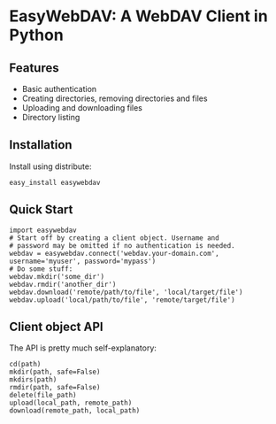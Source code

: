 EasyWebDAV: A WebDAV Client in Python
=====================================

Features
--------

* Basic authentication
* Creating directories, removing directories and files
* Uploading and downloading files
* Directory listing

Installation
------------

Install using distribute:

    easy_install easywebdav

Quick Start
-----------

    import easywebdav
    # Start off by creating a client object. Username and
    # password may be omitted if no authentication is needed.
    webdav = easywebdav.connect('webdav.your-domain.com', username='myuser', password='mypass')
    # Do some stuff:
    webdav.mkdir('some_dir')
    webdav.rmdir('another_dir')
    webdav.download('remote/path/to/file', 'local/target/file')
    webdav.upload('local/path/to/file', 'remote/target/file')

Client object API
-----------------

The API is pretty much self-explanatory:

    cd(path)
    mkdir(path, safe=False)
    mkdirs(path)
    rmdir(path, safe=False)
    delete(file_path)
    upload(local_path, remote_path)
    download(remote_path, local_path)
